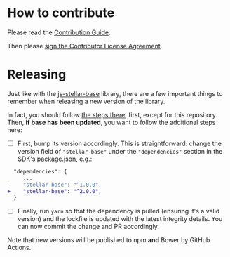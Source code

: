 # How to contribute

Please read the [Contribution Guide](https://github.com/stellar/docs/blob/master/CONTRIBUTING.md).

Then please [sign the Contributor License Agreement](https://docs.google.com/forms/d/1g7EF6PERciwn7zfmfke5Sir2n10yddGGSXyZsq98tVY/viewform?usp=send_form).


# Releasing
Just like with the [js-stellar-base](https://github.com/stellar/js-stellar-base) library, there are a few important things to remember when releasing a new version of the library.

In fact, you should follow [the steps there](https://github.com/stellar/js-stellar-base/blob/master/CONTRIBUTING.md#Releasing), first, except for this repository. Then, **if base has been updated**, you want to follow the additional steps here:

 - [ ] First, bump its version accordingly. This is straightforward: change the version field of `"stellar-base"` under the `"dependencies"` section in the SDK's [package.json](https://github.com/stellar/js-stellar-sdk/blob/master/package.json#L140), e.g.:

```diff
  "dependencies": {
     ...
-    "stellar-base": "^1.0.0",
+    "stellar-base": "^2.0.0",
  }
```

  - [ ] Finally, run `yarn` so that the dependency is pulled (ensuring it's a valid version) and the lockfile is updated with the latest integrity details. You can now commit the change and PR accordingly.

Note that new versions will be published to npm **and** Bower by GitHub Actions.
